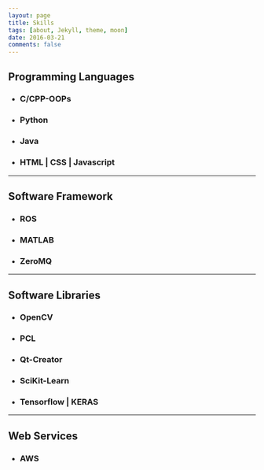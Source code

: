```yaml
---
layout: page
title: Skills
tags: [about, Jekyll, theme, moon]
date: 2016-03-21
comments: false
---
```

<html>
<body>
<div class="skills-bar-container"> 
<h2> Programming Languages</h2>
<ul>
  <li>
    <div class="progressbar-title">
      <h3>C/CPP-OOPs</h3>
      <span class="percent" id="cpp-pourcent"></span>
    </div>
    <div class="bar-container">
      <span class="progressbar progressgreen" id="progress-cpp"></span>
    </div>
  </li>
  <li>
    <div class="progressbar-title">
      <h3>Python</h3>
      <span class="percent" id="python-pourcent"></span>
    </div>
    <div class="bar-container">
      <span class="progressbar progressgreen" id="progress-python"></span>
    </div>
  </li>
  
  <li>
    <div class="progressbar-title">
      <h3>Java</h3>
      <span class="percent" id="java-pourcent"></span>
    </div>
    <div class="bar-container">
      <span class="progressbar progressgreen" id="progress-java"></span>
    </div>
  </li>
  
  <li>
    <div class="progressbar-title">
      <h3>HTML | CSS | Javascript</h3>
      <span class="percent" id="javascript-pourcent"></span>
    </div>
    <div class="bar-container">
      <span class="progressbar progressgreen" id="progress-javascript"></span>
    </div>
  </li>

</ul>

<hr class="hr-line">
<h2> Software Framework </h2>
<ul>
  <li>
    <div class="progressbar-title">
      <h3>ROS</h3>
      <span class="percent" id="ros-pourcent"></span>
    </div>
    <div class="bar-container">
      <span class="progressbar progressred" id="progress-ros"></span>
    </div>
  </li>
  <li>
    <div class="progressbar-title">
      <h3>MATLAB</h3>
      <span class="percent" id="matlab-pourcent"></span>
    </div>
    <div class="bar-container">
      <span class="progressbar progressred" id="progress-matlab"></span>
    </div>
  </li>
  
  <li>
    <div class="progressbar-title">
      <h3>ZeroMQ</h3>
      <span class="percent" id="zmq-pourcent"></span>
    </div>
    <div class="bar-container">
      <span class="progressbar progressred" id="progress-zmq"></span>
    </div>
  </li>
</ul>
<hr class="hr-line">

<h2> Software Libraries</h2>
<ul>
  <li>
    <div class="progressbar-title">
      <h3>OpenCV</h3>
      <span class="percent" id="opencv-pourcent"></span>
    </div>
    <div class="bar-container">
      <span class="progressbar progresspurple" id="progress-opencv"></span>
    </div>
  </li>
  <li>
    <div class="progressbar-title">
      <h3>PCL</h3>
      <span class="percent" id="pcl-pourcent"></span>
    </div>
    <div class="bar-container">
      <span class="progressbar progresspurple" id="progress-pcl"></span>
    </div>
  </li>
  
  <li>
    <div class="progressbar-title">
      <h3>Qt-Creator</h3>
      <span class="percent" id="qt-pourcent"></span>
    </div>
    <div class="bar-container">
      <span class="progressbar progresspurple" id="progress-qt"></span>
    </div>
  </li>
  
  <li>
    <div class="progressbar-title">
      <h3>SciKit-Learn</h3>
      <span class="percent" id="scikit-pourcent"></span>
    </div>
    <div class="bar-container">
      <span class="progressbar progresspurple" id="progress-scikit"></span>
    </div>
  </li>

  <li>
    <div class="progressbar-title">
      <h3>Tensorflow | KERAS</h3>
      <span class="percent" id="javascript-kerastensor"></span>
    </div>
    <div class="bar-container">
      <span class="progressbar progresspurple" id="progress-kerastensor"></span>
    </div>
  </li>

</ul>
<hr class="hr-line">
<h2> Web Services</h2>
<ul>
  <li>
    <div class="progressbar-title">
      <h3>AWS</h3>
      <span class="percent" id="aws-pourcent"></span>
    </div>
    <div class="bar-container">
      <span class="progressbar progressorang" id="progress-aws"></span>
    </div>
  </li>
  </ul>
</div>

</body>
</html>



